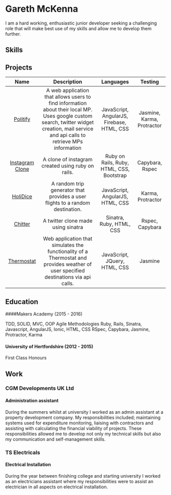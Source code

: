 # Gareth McKenna

I am a hard working, enthusiastic junior developer seeking a challenging role that will make best use of my skills and allow me to develop them further.


## Skills


## Projects

|                                **Name**                                |                                                              **Description**                                                              |                                **Languages**                                |             **Testing**             |
|:----------------------------------------------------------------------:|:-----------------------------------------------------------------------------------------------------------------------------------------:|:---------------------------------------------------------------------------:|:-----------------------------------:|
|            [Politify](https://github.com/gareth4192/politify)           | A web application that allows users to find information about their local MP. Uses google custom search, twitter widget creation, mail service and api calls to retrieve MPs information  |                  JavaScript, AngularJS, Firebase, HTML, CSS                 |      Jasmine, Karma, Protractor     |
|    [Instagram Clone](https://github.com/gareth4192/instagram-challenge)    | A clone of instagram created using ruby on rails.                                                    | Ruby on Rails, Ruby, HTML, CSS, Bootstrap  |     Capybara, Rspec     |
|        [HoliDice](https://github.com/gareth4192/HoliDice)        | A random trip generator that provides a user flights to a random destination.                                                                                     |                         JavaScript, AngularJS, HTML, CSS                        | Karma, Protractor |
| [Chitter](https://github.com/gareth4192/Chitter2) | A twitter clone made using sinatra                                                                                  |                           Sinatra, Ruby, HTML, CSS                          |          Rspec, Capybara           |
|    [Thermostat](https://github.com/gareth4192/Thermostat)   | Web application that simulates the functionality of a Thermostat and provides weather of user specified destinations via api calls.                                                    | JavaScript, JQuery, HTML, CSS  |     Jasmine     |


## Education

####Makers Academy (2015 - 2016)

TDD, SOLID, MVC, OOP
Agile Methodologies
Ruby, Rails, Sinatra, Javascript, AngularJS, Ionic, HTML, CSS
RSpec, Capybara, Jasmine, Protractor, Karma

#### University of Hertfordshire (2012 - 2015)

First Class Honours


## Work

### CGM Developments UK Ltd
#### Administration assistant
During the summers whilst at university I worked as an admin assistant at a property development company. My responsibilities included; maintaining systems used for expenditure monitoring, liaising with contractors and assisting with calculating the financial viability of projects. These responsibilities allowed me to develop not only my technical skills but also my communication and self-management skills.

### TS Electricals
#### Electrical Installation
During the year between finishing college and starting university I worked as an electricians assistant where my responsibilities were to assist an electrician in all aspects on electrical installation.

